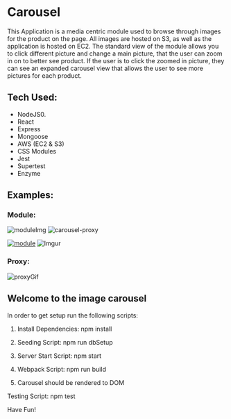 # Carousel
This Application is a media centric module used to browse through images for the product on the page. All images are hosted on S3, as well as the application is hosted on EC2. The standard view of the module allows you to click different picture and change a main picture, that the user can zoom in on to better see product. If the user is to click the zoomed in picture, they can see an expanded carousel view that allows the user to see more pictures for each product. 

## Tech Used:
- NodeJS0.
- React
- Express
- Mongoose 
- AWS (EC2 & S3)
- CSS Modules
- Jest
- Supertest
- Enzyme

## Examples:  

### Module:
![moduleImg](https://i.imgur.com/pYHCot7.gif)
![carousel-proxy](https://user-images.githubusercontent.com/48224142/98876794-4178b700-243c-11eb-8ffe-eeae525d4b07.gif)

<a href="https://i.imgur.com/pYHCot7"><img src="https://i.imgur.com/pYHCot7.gif" title="module"/></a>
![Imgur](https://i.imgur.com/pYHCot7.gifv)

### Proxy:
![proxyGif](https://i.imgur.com/YEOZMIX.gif)

## Welcome to the image carousel

In order to get setup run the following scripts:

1) Install Dependencies: npm install

2) Seeding Script: npm run dbSetup

3) Server Start Script: npm start

4) Webpack Script: npm run build

5) Carousel should be rendered to DOM


Testing Script: npm test

Have Fun!

